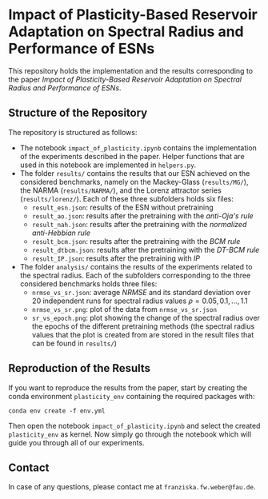 # Impact of Plasticity-Based Reservoir Adaptation on Spectral Radius and Performance of ESNs

This repository holds the implementation and the results corresponding to the paper *Impact of Plasticity-Based Reservoir Adaptation on Spectral Radius and Performance of ESNs*.

## Structure of the Repository

The repository is structured as follows:
- The notebook `impact_of_plasticity.ipynb` contains the implementation of the experiments described in the paper. Helper functions that are used in this notebook are implemented in `helpers.py`.
- The folder `results/` contains the results that our ESN achieved on the considered benchmarks, namely on the Mackey-Glass (`results/MG/`), the NARMA (`results/NARMA/`), and the Lorenz attractor series (`results/lorenz/`). Each of these three subfolders holds six files:
    - `result_esn.json`: results of the ESN without pretraining
    - `result_ao.json`: results after the pretraining with the *anti-Oja's rule*
    - `result_nah.json`: results after the pretraining with the *normalized anti-Hebbian rule*
    - `result_bcm.json`: results after the pretraining with the *BCM rule*
    - `result_dtbcm.json`: results after the pretraining with the *DT-BCM rule*
    - `result_IP.json`: results after the pretraining with *IP*
- The folder `analysis/` contains the results of the experiments related to the spectral radius. Each of the subfolders corresponding to the three considered benchmarks holds three files:
    - `nrmse_vs_sr.json`: average *NRMSE* and its standard deviation over 20 independent runs for spectral radius values $\rho = 0.05, 0.1, \dots, 1.1$
    - `nrmse_vs_sr.png`: plot of the data from `nrmse_vs_sr.json`
    - `sr_vs_epoch.png`: plot showing the change of the spectral radius over the epochs of the different pretraining methods (the spectral radius values that the plot is created from are stored in the result files that can be found in `results/`)

## Reproduction of the Results

If you want to reproduce the results from the paper, start by creating the conda environment `plasticity_env` containing the required packages with:

```
conda env create -f env.yml
```

Then open the notebook `impact_of_plasticity.ipynb` and select the created `plasticity_env` as kernel. Now simply go through the notebook which will guide you through all of our experiments.

## Contact

In case of any questions, please contact me at `franziska.fw.weber@fau.de`.
